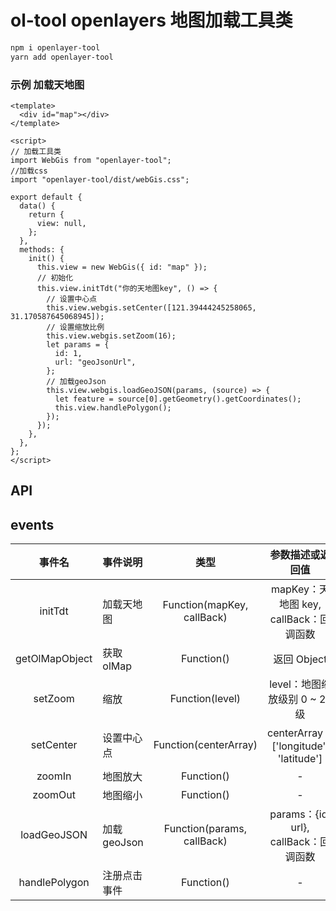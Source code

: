 # ol-tool openlayers 地图加载工具类

```sh
npm i openlayer-tool
yarn add openlayer-tool
```

### 示例 加载天地图

```vue
<template>
  <div id="map"></div>
</template>

<script>
// 加载工具类
import WebGis from "openlayer-tool";
//加载css
import "openlayer-tool/dist/webGis.css";

export default {
  data() {
    return {
      view: null,
    };
  },
  methods: {
    init() {
      this.view = new WebGis({ id: "map" });
      // 初始化
      this.view.initTdt("你的天地图key", () => {
        // 设置中心点
        this.view.webgis.setCenter([121.39444245258065, 31.170587645068945]);
        // 设置缩放比例
        this.view.webgis.setZoom(16);
        let params = {
          id: 1,
          url: "geoJsonUrl",
        };
        // 加载geoJson
        this.view.webgis.loadGeoJSON(params, (source) => {
          let feature = source[0].getGeometry().getCoordinates();
          this.view.handlePolygon();
        });
      });
    },
  },
};
</script>
```

## API

## events

|     事件名     | 事件说明     |            类型            |            参数描述或返回值            |
| :------------: | :----------- | :------------------------: | :------------------------------------: |
|    initTdt     | 加载天地图   | Function(mapKey, callBack) | mapKey：天地图 key, callBack：回调函数 |
| getOlMapObject | 获取 olMap   |         Function()         |              返回 Object               |
|    setZoom     | 缩放         |      Function(level)       |     level：地图缩放级别 0 ~ 20 级      |
|   setCenter    | 设置中心点   |   Function(centerArray)    | centerArray：['longitude', 'latitude'] |
|     zoomIn     | 地图放大     |         Function()         |                   -                    |
|    zoomOut     | 地图缩小     |         Function()         |                   -                    |
|  loadGeoJSON   | 加载 geoJson | Function(params, callBack) | params：{id, url}, callBack：回调函数  |
| handlePolygon  | 注册点击事件 |         Function()         |                   -                    |
